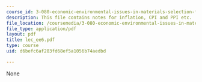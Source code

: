 ```yaml
---
course_id: 3-080-economic-environmental-issues-in-materials-selection-fall-2005
description: This file contains notes for inflation, CPI and PPI etc.
file_location: /coursemedia/3-080-economic-environmental-issues-in-materials-selection-fall-2005/d6befc6af283fd68ef5a1056b74aedbd_lec_ee6.pdf
file_type: application/pdf
layout: pdf
title: lec_ee6.pdf
type: course
uid: d6befc6af283fd68ef5a1056b74aedbd

---
```

None